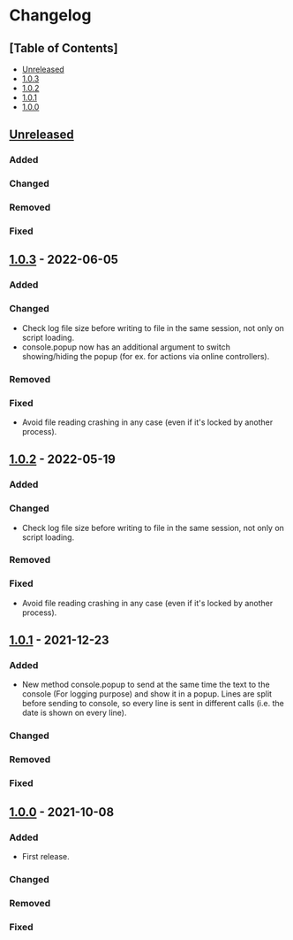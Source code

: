 # Changelog

## [Table of Contents]
- [Unreleased](#unreleased)
- [1.0.3](#103---2022-06-05)
- [1.0.2](#102---2022-05-19)
- [1.0.1](#101---2021-12-23)
- [1.0.0](#100---2021-10-08)

## [Unreleased][]
### Added
### Changed
### Removed
### Fixed

## [1.0.3] - 2022-06-05
### Added
### Changed
- Check log file size before writing to file in the same session, not only on script loading.
- console.popup now has an additional argument to switch showing/hiding the popup (for ex. for actions via online controllers).
### Removed
### Fixed
- Avoid file reading crashing in any case (even if it's locked by another process).

## [1.0.2] - 2022-05-19
### Added
### Changed
- Check log file size before writing to file in the same session, not only on script loading.
### Removed
### Fixed
- Avoid file reading crashing in any case (even if it's locked by another process).

## [1.0.1] - 2021-12-23
### Added
- New method console.popup to send at the same time the text to the console (For logging purpose) and show it in a popup. Lines are split before sending to console, so every line is sent in different calls (i.e. the date is shown on every line).
### Changed
### Removed
### Fixed

## [1.0.0] - 2021-10-08
### Added
- First release.
### Changed
### Removed
### Fixed

[Unreleased]: https://github.com/regorxxx/Console-SMP/compare/v1.0.3...HEAD
[1.0.3]: https://github.com/regorxxx/Console-SMP/compare/v1.0.2...v1.0.3
[1.0.2]: https://github.com/regorxxx/Console-SMP/compare/v1.0.1...v1.0.2
[1.0.1]: https://github.com/regorxxx/Console-SMP/compare/v1.0.0...v1.0.1
[1.0.0]: https://github.com/regorxxx/Console-SMP/compare/c21c65f...v1.0.0
